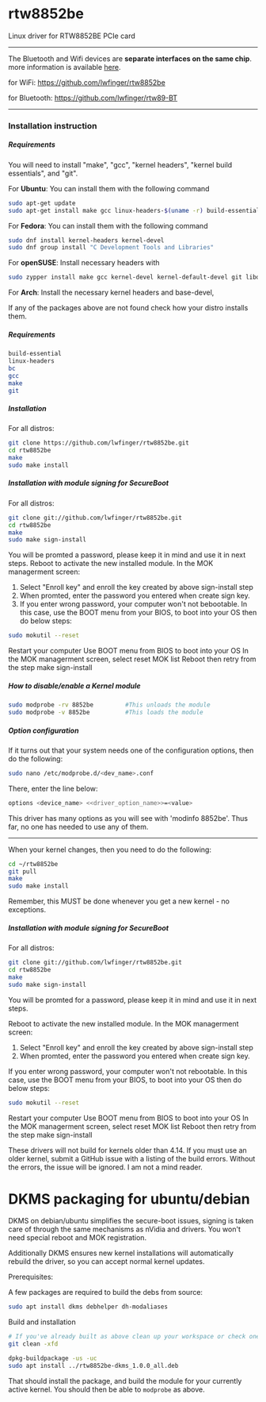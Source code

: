 # rtw8852be
Linux driver for RTW8852BE PCIe card

---
The Bluetooth and Wifi devices are **separate interfaces on the same chip**. 
 more information is available [here](https://wikidevi.wi-cat.ru/Realtek_RTL8852BE_Combo_Module).


for WiFi: https://github.com/lwfinger/rtw8852be

for Bluetooth: https://github.com/lwfinger/rtw89-BT

---

### Installation instruction
##### Requirements
You will need to install "make", "gcc", "kernel headers", "kernel build essentials", and "git".

For **Ubuntu**: You can install them with the following command
```bash
sudo apt-get update
sudo apt-get install make gcc linux-headers-$(uname -r) build-essential git
```
For **Fedora**: You can install them with the following command
```bash
sudo dnf install kernel-headers kernel-devel
sudo dnf group install "C Development Tools and Libraries"
```
For **openSUSE**: Install necessary headers with
```bash
sudo zypper install make gcc kernel-devel kernel-default-devel git libopenssl-devel
```
For **Arch**: Install the necessary kernel headers and base-devel,

If any of the packages above are not found check how your distro installs them.

##### Requirements
```bash
build-essential 
linux-headers
bc
gcc
make
git
```
##### Installation
For all distros:
```bash
git clone https://github.com/lwfinger/rtw8852be.git
cd rtw8852be
make
sudo make install

```
##### Installation with module signing for SecureBoot
For all distros:
```bash
git clone git://github.com/lwfinger/rtw8852be.git
cd rtw8852be
make
sudo make sign-install
```
You will be promted a password, please keep it in mind and use it in next steps.
Reboot to activate the new installed module.
In the MOK managerment screen:
1. Select "Enroll key" and enroll the key created by above sign-install step
2. When promted, enter the password you entered when create sign key. 
3. If you enter wrong password, your computer won't not bebootable. In this case,
   use the BOOT menu from your BIOS, to boot into your OS then do below steps:
```bash
sudo mokutil --reset
```

Restart your computer
Use BOOT menu from BIOS to boot into your OS
In the MOK managerment screen, select reset MOK list
Reboot then retry from the step make sign-install

##### How to disable/enable a Kernel module
 ```bash
sudo modprobe -rv 8852be         #This unloads the module
sudo modprobe -v 8852be          #This loads the module
```

##### Option configuration
If it turns out that your system needs one of the configuration options, then do the following:
```bash
sudo nano /etc/modprobe.d/<dev_name>.conf 
```
There, enter the line below:
```bash
options <device_name> <<driver_option_name>>=<value>
```
This driver has many options as you will see with 'modinfo 8852be'. Thus far, no one has
needed to use any of them.

***********************************************************************************************

When your kernel changes, then you need to do the following:
```bash
cd ~/rtw8852be
git pull
make
sudo make install
```

Remember, this MUST be done whenever you get a new kernel - no exceptions.

##### Installation with module signing for SecureBoot
For all distros:
```bash
git clone git://github.com/lwfinger/rtw8852be.git
cd rtw8852be
make
sudo make sign-install
```
You will be promted for a password, please keep it in mind and use it in next steps.

Reboot to activate the new installed module.
In the MOK managerment screen:
1. Select "Enroll key" and enroll the key created by above sign-install step
2. When promted, enter the password you entered when create sign key. 

If you enter wrong password, your computer won't not rebootable. In this case,
   use the BOOT menu from your BIOS, to boot into your OS then do below steps:

```bash
sudo mokutil --reset
```
Restart your computer
Use BOOT menu from BIOS to boot into your OS
In the MOK managerment screen, select reset MOK list
Reboot then retry from the step make sign-install

These drivers will not build for kernels older than 4.14. If you must use an older kernel,
submit a GitHub issue with a listing of the build errors. Without the errors, the issue
will be ignored. I am not a mind reader.

# DKMS packaging for ubuntu/debian

DKMS on debian/ubuntu simplifies the secure-boot issues, signing is
taken care of through the same mechanisms as nVidia and drivers.  You
won't need special reboot and MOK registration.

Additionally DKMS ensures new kernel installations will automatically
rebuild the driver, so you can accept normal kernel updates.

Prerequisites:

A few packages are required to build the debs from source:

``` bash
sudo apt install dkms debhelper dh-modaliases
```

Build and installation

```bash
# If you've already built as above clean up your workspace or check one out specially (otherwise some temp files can end up in your package)
git clean -xfd

dpkg-buildpackage -us -uc
sudo apt install ../rtw8852be-dkms_1.0.0_all.deb
```

That should install the package, and build the module for your
currently active kernel.  You should then be able to `modprobe` as
above.
